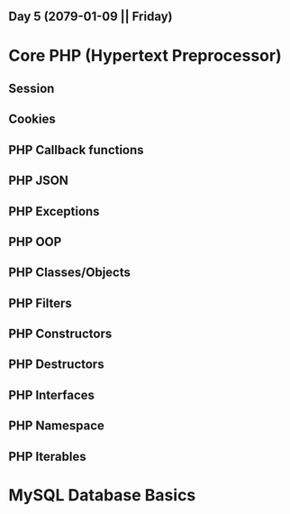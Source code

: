 Day 5 (2079-01-09 || Friday) 
---
# Core PHP (Hypertext Preprocessor)



## Session



## Cookies



## PHP Callback functions



## PHP JSON



## PHP Exceptions



## PHP OOP



## PHP Classes/Objects



## PHP Filters



## PHP Constructors



## PHP Destructors



## PHP Interfaces



## PHP Namespace



## PHP Iterables



# MySQL Database Basics